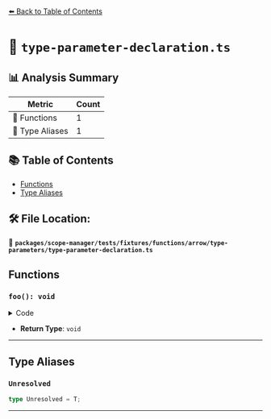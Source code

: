 [⬅️ Back to Table of Contents](../../../../../../../index.md)

# 📄 `type-parameter-declaration.ts`

## 📊 Analysis Summary

| Metric | Count |
|--------|-------|
| 🔧 Functions | 1 |
| 📑 Type Aliases | 1 |

## 📚 Table of Contents

- [Functions](#functions)
- [Type Aliases](#type-aliases)

## 🛠️ File Location:
📂 **`packages/scope-manager/tests/fixtures/functions/arrow/type-parameters/type-parameter-declaration.ts`**

## Functions

### `foo(): void`

<details><summary>Code</summary>

```ts
<T>() => {}
```
</details>

- **Return Type**: `void`

---

## Type Aliases

### `Unresolved`

```ts
type Unresolved = T;
```


---